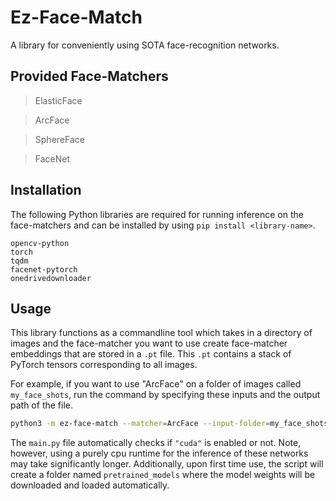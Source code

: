 # Ez-Face-Match

A library for conveniently using SOTA face-recognition networks. 

## Provided Face-Matchers

> ElasticFace

> ArcFace

> SphereFace

> FaceNet

## Installation

The following Python libraries are required for running inference on the face-matchers and can be installed by using `pip install <library-name>`.

```plaintext
opencv-python
torch
tqdm
facenet-pytorch
onedrivedownloader
```

## Usage

This library functions as a commandline tool which takes in a directory of images and the face-matcher you want to use create face-matcher embeddings that are stored in a `.pt` file. This `.pt` contains a stack of PyTorch tensors corresponding to all images.

For example, if you want to use "ArcFace" on a folder of images called `my_face_shots`, run the command by specifying these inputs and the output path of the file.

```bash
python3 -m ez-face-match --matcher=ArcFace --input-folder=my_face_shots --output-path=./matcher_embeddings.pt
```

The `main.py` file automatically checks if `"cuda"` is enabled or not. Note, however, using a purely cpu runtime for the inference of these networks may take significantly longer. Additionally, upon first time use, the script will create a folder named `pretrained_models` where the model weights will be downloaded and loaded automatically.
